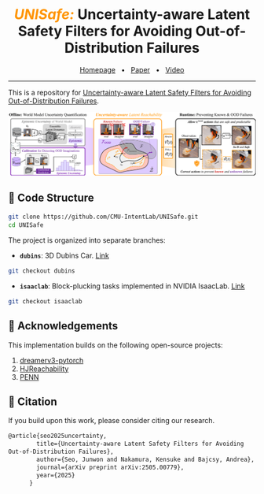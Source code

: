 <div align="center">
    <h1><span style="color: #ff9500; font-style: italic; font-weight: bold;">UNISafe:</span> Uncertainty-aware Latent Safety Filters for Avoiding Out-of-Distribution Failures
</h1>
    <a href="https://cmu-intentlab.github.io/UNISafe/">Homepage</a>
    <span>&nbsp;&nbsp;•&nbsp;&nbsp;</span>
    <a href="https://www.arxiv.org/abs/2505.00779">Paper</a>
    <span>&nbsp;&nbsp;•&nbsp;&nbsp;</span>
    <a href="https://youtu.be/Li9jCixTPXw">Video</a>
    <br />
</div>

---

This is a repository for [Uncertainty-aware Latent Safety Filters for Avoiding Out-of-Distribution Failures](https://cmu-intentlab.github.io/UNISafe/).   

<p align="center">
 <img width="1200" src="imgs/main_compressed.png" style="background-color:white;" alt="framework">
 <br />
 <em></em>
</p>

## 📂 Code Structure

```bash
git clone https://github.com/CMU-IntentLab/UNISafe.git
cd UNISafe
```

The project is organized into separate branches:

* **`dubins`**: 3D Dubins Car. [Link](https://github.com/CMU-IntentLab/UNISafe/tree/dubins)

```bash
git checkout dubins
```

* **`isaaclab`**: Block-plucking tasks implemented in NVIDIA IsaacLab. [Link](https://github.com/CMU-IntentLab/UNISafe/tree/isaaclab)

```bash
git checkout isaaclab
```


## 🙏 Acknowledgements

This implementation builds on the following open-source projects:

1. [dreamerv3-pytorch](https://github.com/NM512/dreamerv3-torch)
2. [HJReachability](https://github.com/HJReachability/safety_rl/)
3. [PENN](https://github.com/tkkim-robot/online_adaptive_cbf/tree/main/nn_model/penn)




## 📄 Citation
If you build upon this work, please consider citing our research.
```
@article{seo2025uncertainty,
        title={Uncertainty-aware Latent Safety Filters for Avoiding Out-of-Distribution Failures},
        author={Seo, Junwon and Nakamura, Kensuke and Bajcsy, Andrea},
        journal={arXiv preprint arXiv:2505.00779},
        year={2025}
      }
```